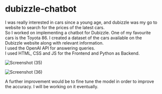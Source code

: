# dubizzle-chatbot
I was really interested in cars since a young age, and dubizzle was my go to website to search for the prices of the latest cars.  
So I worked on implementing a chatbot for Dubizzle.
One of my favourite cars is the Toyota 86. I created a dataset of the cars available on the Dubizzle website along with relevant information.  
I used the OpenAI API for answering queries.  
I used HTML, CSS and JS for the Frontend and Python as Backend.  
  
![Screenshot (35)](https://github.com/ionjestin/dubizzle-chatbot/assets/67427376/3705b262-ac21-4a3f-bda5-a37f55f43689)  

![Screenshot (36)](https://github.com/ionjestin/dubizzle-chatbot/assets/67427376/d8f23eaa-5022-4998-881d-fcc4fc61d638)  

A further improvement would be to fine tune the model in order to improve the accuracy. I will be working on it eventually.
